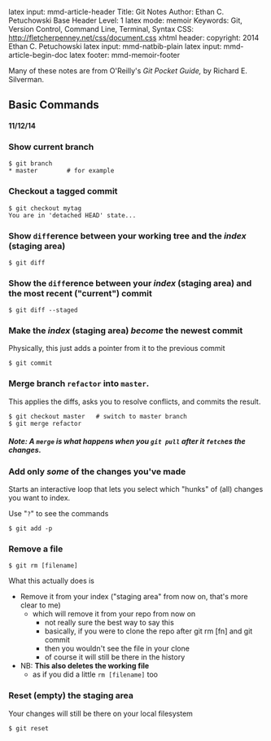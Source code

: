 latex input:    mmd-article-header
Title:          Git Notes
Author:         Ethan C. Petuchowski
Base Header Level:  1
latex mode:     memoir
Keywords:       Git, Version Control, Command Line, Terminal, Syntax
CSS:            http://fletcherpenney.net/css/document.css
xhtml header:   <script type="text/javascript" src="http://cdn.mathjax.org/mathjax/latest/MathJax.js?config=TeX-AMS-MML_HTMLorMML">
</script>
copyright:      2014 Ethan C. Petuchowski
latex input:    mmd-natbib-plain
latex input:    mmd-article-begin-doc
latex footer:   mmd-memoir-footer

Many of these notes are from O'Reilly's *Git Pocket Guide,* by Richard E. Silverman.

## Basic Commands
#### 11/12/14

### Show current branch

    $ git branch
    * master        # for example

### Checkout a tagged commit

    $ git checkout mytag
    You are in 'detached HEAD' state...

### Show `diff`erence between your working tree and the *index* (staging area)

    $ git diff

### Show the `diff`erence between your *index* (staging area) and the most recent ("current") commit

    $ git diff --staged

### Make the *index* (staging area) *become* the newest commit
Physically, this just adds a pointer from it to the previous commit

    $ git commit

### Merge branch `refactor` into `master`.
This applies the diffs, asks you to resolve conflicts, and commits the result.

    $ git checkout master   # switch to master branch
    $ git merge refactor

##### Note: A `merge` is what happens when you `git pull` after it `fetch`es the changes.

### Add only *some* of the changes you've made
Starts an interactive loop that lets you select which "hunks" of (all) changes
you want to index.

Use "`?`" to see the commands

    $ git add -p

### Remove a file

    $ git rm [filename]

What this actually does is

* Remove it from your index ("staging area" from now on, that's more clear to
  me)
    * which will remove it from your repo from now on
        * not really sure the best way to say this
        * basically, if you were to clone the repo after git rm [fn] and git
          commit
        * then you wouldn't see the file in your clone
        * of course it will still be there in the history
* NB: **This also deletes the working file**
    * as if you did a little `rm [filename]` too

### Reset (empty) the staging area
Your changes will still be there on your local filesystem

    $ git reset
